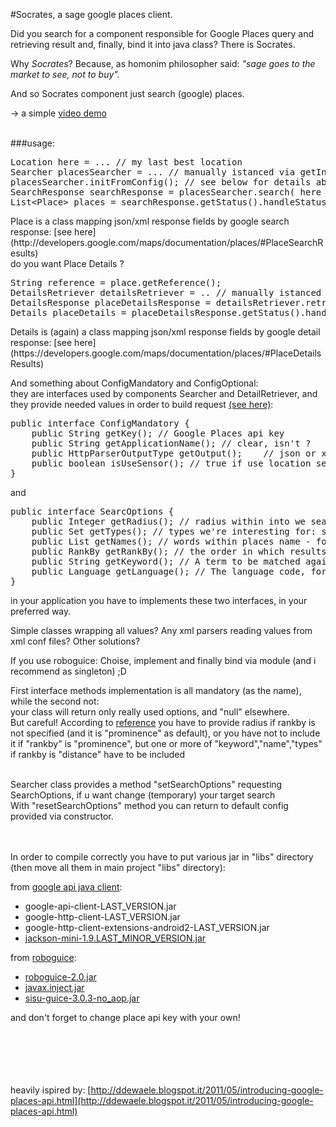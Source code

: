 #Socrates, a sage google places client.

Did you search for a component responsible for Google Places query
and retrieving result and, finally, bind it into java class? 
There is Socrates.

Why *Socrates*? Because, as homonim philosopher said:
*"sage goes to the market to see, not to buy".*

And so Socrates component just search (google) places.  

-> a simple [video demo](http://www.youtube.com/watch?v=qAdaGxsNMzA)  
  
  
<br/>
###usage:
<pre>
Location here = ... // my last best location
Searcher placesSearcher = ... // manually istanced via getInstance, or use @Inject
placesSearcher.initFromConfig(); // see below for details about config
SearchResponse searchResponse = placesSearcher.search( here ); // or placesSearcher.initFromConfig.search(here);
List&lt;Place&gt; places = searchResponse.getStatus().handleStatusAndGetData(searchResponse);
</pre>
Place is a class mapping json/xml response fields by google search response: [see here](http://developers.google.com/maps/documentation/places/#PlaceSearchResults)

<br/>
do you want Place Details ?
<pre>
String reference = place.getReference();
DetailsRetriever detailsRetriever = .. // manually istanced via getInstance, or use @Inject
DetailsResponse placeDetailsResponse = detailsRetriever.retrieveDetails( reference );
Details placeDetails = placeDetailsResponse.getStatus().handleStatusAndGetData(placeDetailsResponse);
</pre>
Details is (again) a class mapping json/xml response fields by google detail response: [see here](https://developers.google.com/maps/documentation/places/#PlaceDetailsResults)
  
  
  

And something about ConfigMandatory and ConfigOptional:<br/>
they are interfaces used by components Searcher and DetailRetriever, and they provide needed values 
in order to build request 
[(see here)](https://developers.google.com/maps/documentation/places/#PlaceSearchRequests):


<pre>
public interface ConfigMandatory {
	public String getKey(); // Google Places api key
	public String getApplicationName(); // clear, isn't ?
	public HttpParserOutputType getOutput();	// json or xml
	public boolean isUseSensor(); // true if use location sensor (always with android)
}
</pre>
and
<pre>
public interface SearcOptions {
	public Integer getRadius(); // radius within into we search
	public Set<PlaceType> getTypes(); // types we're interesting for: see [types](https://developers.google.com/maps/documentation/places/supported_types)
	public List<String> getNames(); // words within places name - for accurate filter query search
	public RankBy getRankBy(); // the order in which results are listed: distance or prominence (achtung - default if not specified)
	public String getKeyword(); // A term to be matched against
	public Language getLanguage(); // The language code, for localized results
}
</pre>

 
in your application you have to implements these two interfaces, in your preferred way.

Simple classes wrapping all values? Any xml parsers reading values from xml conf files? Other solutions?<br/>

If you use roboguice:
Choise, implement and finally bind via module (and i recommend as singleton) ;D

First interface methods implementation is all mandatory (as the name), while the second not:<br/>
your class will return only really used options, and "null" elsewhere.<br/>
But careful! According to [reference](https://developers.google.com/places/documentation/search?hl=pl#PlaceSearchRequests)
you have to provide radius if rankby is not specified (and it is "prominence" as default), or you have not to include it if "rankby" is "prominence", but one or more of "keyword","name","types" if rankby is "distance" have to be included
<br/><br/>

Searcher class provides a method "setSearchOptions" requesting SearchOptions, if u want change (temporary) your target search<br/>
With "resetSearchOptions" method you can return to default config provided via constructor.

<br/><br/>
In order to compile correctly you have to put various jar in "libs" directory (then move all them in main project "libs" directory):    
  
from [google api java client](http://code.google.com/p/google-api-java-client/wiki/Setup):

- google-api-client-LAST_VERSION.jar 
- google-http-client-LAST_VERSION.jar
- google-http-client-extensions-android2-LAST_VERSION.jar
- [jackson-mini-1.9.LAST_MINOR_VERSION.jar](http://jackson.codehaus.org/1.9.11/jackson-mini-1.9.11.jar)
  
from [roboguice](http://repo1.maven.org/maven2/org/roboguice/roboguice/2.0):
  
- [roboguice-2.0.jar](http://repo1.maven.org/maven2/org/roboguice/roboguice/2.0/roboguice-2.0.jar)
- [javax.inject.jar](http://mavenhub.com/mvn/central/javax.inject/javax.inject/1) 
- [sisu-guice-3.0.3-no_aop.jar](http://mavenhub.com/mvn/central/org.sonatype.sisu/sisu-guice/3.0.0)

  
  
and don't forget to change place api key with your own!


<br/><br/><br/><br/><br/>
heavily ispired by:
[http://ddewaele.blogspot.it/2011/05/introducing-google-places-api.html](http://ddewaele.blogspot.it/2011/05/introducing-google-places-api.html)